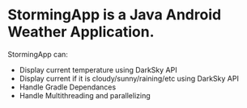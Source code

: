 # StormingApp is a Java Android Weather Application.

StormingApp can:
 - Display current temperature using DarkSky API
 - Display current if it is cloudy/sunny/raining/etc using DarkSky API
 - Handle Gradle Dependances
 - Handle Multithreading and parallelizing 
